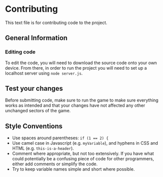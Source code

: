 # Contributing

This text file is for contributing code to the project.

## General Information

### Editing code

To edit the code, you will need to download the source code onto your own device. From there, in order to run the project you will need to set up a localhost server using `node server.js`.

## Test your changes

Before submitting code, make sure to run the game to make sure everything works as intended and that your changes have not affected any other unchanged sectors of the game.

## Style Conventions

- Use spaces around parentheses: `if (1 == 2) {`
- Use camel case in Javascript (e.g. `myVariable`), and hyphens in CSS and HTML (e.g. `this-is-a-header`).
- Comment where appropriate, but not too extensively. If you have what could potentially be a confusing piece of code for other programmers, either add comments or simplify the code.
- Try to keep variable names simple and short where possible.
